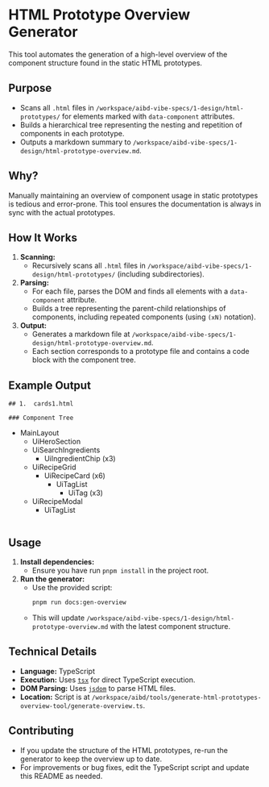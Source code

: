 # HTML Prototype Overview Generator

This tool automates the generation of a high-level overview of the component structure found in the static HTML prototypes.

## Purpose

- Scans all `.html` files in `/workspace/aibd-vibe-specs/1-design/html-prototypes/` for elements marked with `data-component` attributes.
- Builds a hierarchical tree representing the nesting and repetition of components in each prototype.
- Outputs a markdown summary to `/workspace/aibd-vibe-specs/1-design/html-prototype-overview.md`.

## Why?

Manually maintaining an overview of component usage in static prototypes is tedious and error-prone. This tool ensures the documentation is always in sync with the actual prototypes.

## How It Works

1. **Scanning:**
   - Recursively scans all `.html` files in `/workspace/aibd-vibe-specs/1-design/html-prototypes/` (including subdirectories).
2. **Parsing:**
   - For each file, parses the DOM and finds all elements with a `data-component` attribute.
   - Builds a tree representing the parent-child relationships of components, including repeated components (using `(xN)` notation).
3. **Output:**
   - Generates a markdown file at `/workspace/aibd-vibe-specs/1-design/html-prototype-overview.md`.
   - Each section corresponds to a prototype file and contains a code block with the component tree.

## Example Output

```
## 1.  cards1.html

### Component Tree

```

- MainLayout
  - UiHeroSection
  - UiSearchIngredients
    - UiIngredientChip (x3)
  - UiRecipeGrid
    - UiRecipeCard (x6)
      - UiTagList
        - UiTag (x3)
  - UiRecipeModal
    - UiTagList

```

```

## Usage

1. **Install dependencies:**
   - Ensure you have run `pnpm install` in the project root.
2. **Run the generator:**
   - Use the provided script:
     ```sh
     pnpm run docs:gen-overview
     ```
   - This will update `/workspace/aibd-vibe-specs/1-design/html-prototype-overview.md` with the latest component structure.

## Technical Details

- **Language:** TypeScript
- **Execution:** Uses [`tsx`](https://github.com/esbuild/tsx) for direct TypeScript execution.
- **DOM Parsing:** Uses [`jsdom`](https://github.com/jsdom/jsdom) to parse HTML files.
- **Location:** Script is at `/workspace/aibd/tools/generate-html-prototypes-overview-tool/generate-overview.ts`.

## Contributing

- If you update the structure of the HTML prototypes, re-run the generator to keep the overview up to date.
- For improvements or bug fixes, edit the TypeScript script and update this README as needed.
